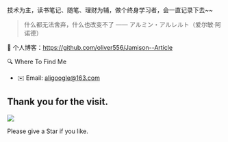 技术为主，读书笔记、随笔、理财为辅，做个终身学习者，会一直记录下去~~

> 什么都无法舍弃，什么也改变不了
> —— アルミン・アルレルト（爱尔敏·阿诺德）

🍓 个人博客：https://github.com/oliver556/Jamison--Article

🔍 Where To Find Me 

- ✉️ Email: aligoogle@163.com

<!-- <details style="cursor: pointer;">
  <summary>Mac电脑</summary>
    <div style="width: 98%; margin: 0 auto">
        <ul>
          <li>
            <a href="https://github.com/oliver556/Recommended-software">【Recommended-software】</a>
          </li>
        </ul>
    </div>
</details> -->

<!-- <details style="cursor: pointer;">
  <summary>文章总结</summary>
    <div style="width: 98%; margin: 0 auto">
        <ul>
          <li>
            <a href="https://github.com/oliver556/Jamison--Article">【Jamison--Article】</a>
          </li>
        </ul>
    </div>
</details> -->

<!--
**oliver556/oliver556** is a ✨ _special_ ✨ repository because its `README.md` (this file) appears on your GitHub profile.

Here are some ideas to get you started:

- 🔭 I’m currently working on ...
- 🌱 I’m currently learning ...
- 👯 I’m looking to collaborate on ...
- 🤔 I’m looking for help with ...
- 💬 Ask me about ...
- 📫 How to reach me: ...
- 😄 Pronouns: ...
- ⚡ Fun fact: ...
-->

## Thank you for the visit.

![](http://profile-counter.glitch.me/oliver556/count.svg)

Please give a Star if you like.
